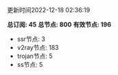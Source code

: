 更新时间2022-12-18 02:36:19

**总订阅: 45**
**总节点: 800**
**有效节点: 196**
- ssr节点: 3
- v2ray节点: 183
- trojan节点: 5
- ss节点: 5
